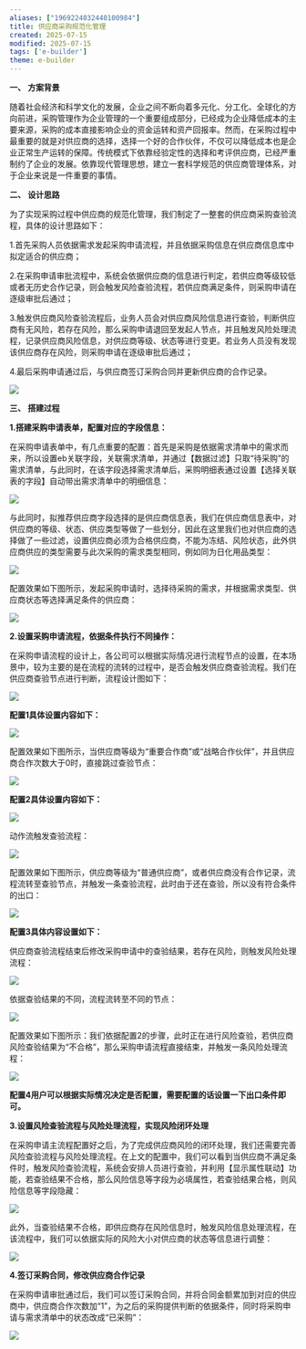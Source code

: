 ```yaml
---
aliases: ["1969224032440100984"]
title: 供应商采购规范化管理
created: 2025-07-15
modified: 2025-07-15
tags: ['e-builder']
theme: e-builder
---
```


**一、** **方案背景**

随着社会经济和科学文化的发展，企业之间不断向着多元化、分工化、全球化的方向前进，采购管理作为企业管理的一个重要组成部分，已经成为企业降低成本的主要来源，采购的成本直接影响企业的资金运转和资产回报率。然而，在采购过程中最重要的就是对供应商的选择，选择一个好的合作伙伴，不仅可以降低成本也是企业正常生产运转的保障。传统模式下依靠经验定性的选择和考评供应商，已经严重制约了企业的发展。依靠现代管理思想，建立一套科学规范的供应商管理体系，对于企业来说是一件重要的事情。

**二、** **设计思路**

为了实现采购过程中供应商的规范化管理，我们制定了一整套的供应商采购查验流程，具体的设计思路如下：

1.首先采购人员依据需求发起采购申请流程，并且依据采购信息在供应商信息库中拟定适合的供应商；

2.在采购申请审批流程中，系统会依据供应商的信息进行判定，若供应商等级较低或者无历史合作记录，则会触发风险查验流程，若供应商满足条件，则采购申请在逐级审批后通过；

3.触发供应商风险查验流程后，业务人员会对供应商风险信息进行查验，判断供应商有无风险，若存在风险，那么采购申请退回至发起人节点，并且触发风险处理流程，记录供应商风险信息，对供应商等级、状态等进行变更。若业务人员没有发现该供应商存在风险，则采购申请在逐级审批后通过；

4.最后采购申请通过后，与供应商签订采购合同并更新供应商的合作记录。

![](582cfbc3b222a92a63ddf7b01e15b085.jpg)

**三、** **搭建过程**

**1.搭建采购申请表单，配置对应的字段信息：**

在采购申请表单中，有几点重要的配置：首先是采购是依据需求清单中的需求而来，所以设置eb关联字段，关联需求清单，并通过【数据过滤】只取“待采购”的需求清单，与此同时，在该字段选择需求清单后，采购明细表通过设置【选择关联表的字段】自动带出需求清单中的明细信息：

![](d99668495224cf77bd62297c8f7b70b6.jpg)

与此同时，拟推荐供应商字段选择的是供应商信息表，我们在供应商信息表中，对供应商的等级、状态、供应类型等做了一些划分，因此在这里我们也对供应商的选择做了一些过滤，设置供应商必须为合格供应商，不能为冻结、风险状态，此外供应商供应的类型需要与此次采购的需求类型相同，例如同为日化用品类型：

![](0fe0edea26f2daabf496b37b6435cefd.jpg)

配置效果如下图所示，发起采购申请时，选择待采购的需求，并根据需求类型、供应商状态等选择满足条件的供应商：

![](3dcad21826636544e2ea4b4be362054b.jpg)

**2.设置采购申请流程，依据条件执行不同操作：**

在采购申请流程的设计上，各公司可以根据实际情况进行流程节点的设置，在本场景中，较为主要的是在流程的流转的过程中，是否会触发供应商查验流程。我们在供应商查验节点进行判断，流程设计图如下：

![](f0106c7bd5e7d7c53579b568fc78ec38.jpg)

**配置1具体设置内容如下：**

![](8ec3355b5f4e1bbf901c84a8c8747921.jpg)

配置效果如下图所示，当供应商等级为“重要合作商”或“战略合作伙伴”，并且供应商合作次数大于0时，直接跳过查验节点：

![](8cd1fa97e8314397417a0198d04e084b.jpg)

**配置2具体设置内容如下：**

![](3eea14d5ec99b501fd2c77f91bbc2980.jpg)

动作流触发查验流程：

![](28c74eb16fa3821f0b9a0c142dc150e3.jpg)

配置效果如下图所示，供应商等级为“普通供应商”，或者供应商没有合作记录，流程流转至查验节点，并触发一条查验流程，此时由于还在查验，所以没有符合条件的出口：

![](c60b81e855470dcabf52d4be39e95afd.jpg)

**配置3具体内容设置如下：**

供应商查验流程结束后修改采购申请中的查验结果，若存在风险，则触发风险处理流程：

![](5ae2547e41c5d9acbb24b2ad5565a8c0.jpg)

依据查验结果的不同，流程流转至不同的节点：

![](6ef1a114066a8dea0b7a8a1aa3d4487d.jpg)

配置效果如下图所示：我们依据配置2的步骤，此时正在进行风险查验，若供应商风险查验结果为“不合格”，那么采购申请流程直接结束，并触发一条风险处理流程：

![](0e78c93d67e14bece27c45eb83e5a6dd.jpg)

**配置4用户可以根据实际情况决定是否配置，需要配置的话设置一下出口条件即可。**

**3.设置风险查验流程与风险处理流程，实现风险闭环处理**

在采购申请主流程配置好之后，为了完成供应商风险的闭环处理，我们还需要完善风险查验流程与风险处理流程。在上文的配置中，我们可以看到当供应商不满足条件时，触发风险查验流程，系统会安排人员进行查验，并利用【显示属性联动】功能，若查验结果不合格，那么风险信息等字段为必填属性，若查验结果合格，则风险信息等字段隐藏：

![](59f5587ed540e20d994fc449cc2c2f98.jpg)

此外，当查验结果不合格，即供应商存在风险信息时，触发风险信息处理流程，在该流程中，我们可以依据实际的风险大小对供应商的状态等信息进行调整：

![](05bb0fa501c720cfec153af071f9849e.jpg)

**4.签订采购合同，修改供应商合作记录**

在采购申请审批通过后，我们可以签订采购合同，并将合同金额累加到对应的供应商中，供应商合作次数加“1”，为之后的采购提供判断的依据条件，同时将采购申请与需求清单中的状态改成“已采购”：

![](31a15e3f8cc142f8096701f79f4f2699.jpg)